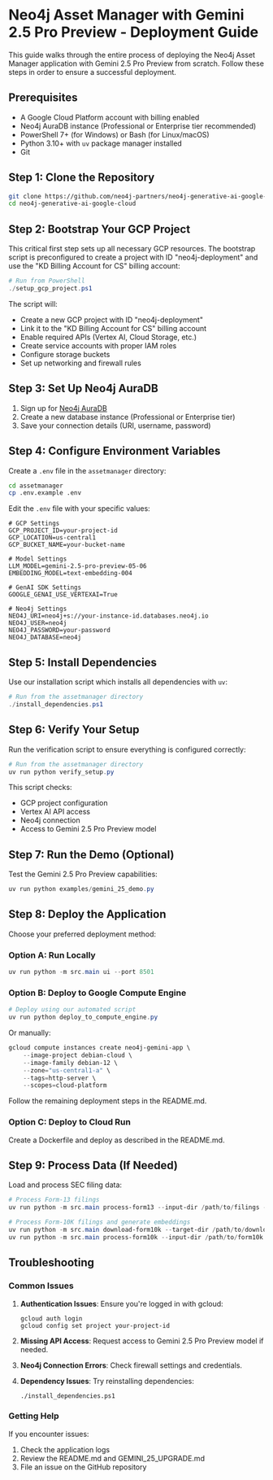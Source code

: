 # Neo4j Asset Manager with Gemini 2.5 Pro Preview - Deployment Guide

This guide walks through the entire process of deploying the Neo4j Asset Manager application with Gemini 2.5 Pro Preview from scratch. Follow these steps in order to ensure a successful deployment.

## Prerequisites

- A Google Cloud Platform account with billing enabled
- Neo4j AuraDB instance (Professional or Enterprise tier recommended)
- PowerShell 7+ (for Windows) or Bash (for Linux/macOS)
- Python 3.10+ with `uv` package manager installed
- Git

## Step 1: Clone the Repository

```bash
git clone https://github.com/neo4j-partners/neo4j-generative-ai-google-cloud.git
cd neo4j-generative-ai-google-cloud
```

## Step 2: Bootstrap Your GCP Project

This critical first step sets up all necessary GCP resources. The bootstrap script is preconfigured to create a project with ID "neo4j-deployment" and use the "KD Billing Account for CS" billing account:

```powershell
# Run from PowerShell
./setup_gcp_project.ps1
```

The script will:
- Create a new GCP project with ID "neo4j-deployment"
- Link it to the "KD Billing Account for CS" billing account
- Enable required APIs (Vertex AI, Cloud Storage, etc.)
- Create service accounts with proper IAM roles
- Configure storage buckets
- Set up networking and firewall rules

## Step 3: Set Up Neo4j AuraDB

1. Sign up for [Neo4j AuraDB](https://console.neo4j.io/)
2. Create a new database instance (Professional or Enterprise tier)
3. Save your connection details (URI, username, password)

## Step 4: Configure Environment Variables

Create a `.env` file in the `assetmanager` directory:

```bash
cd assetmanager
cp .env.example .env
```

Edit the `.env` file with your specific values:
```
# GCP Settings
GCP_PROJECT_ID=your-project-id
GCP_LOCATION=us-central1
GCP_BUCKET_NAME=your-bucket-name

# Model Settings
LLM_MODEL=gemini-2.5-pro-preview-05-06
EMBEDDING_MODEL=text-embedding-004

# GenAI SDK Settings
GOOGLE_GENAI_USE_VERTEXAI=True

# Neo4j Settings
NEO4J_URI=neo4j+s://your-instance-id.databases.neo4j.io
NEO4J_USER=neo4j
NEO4J_PASSWORD=your-password
NEO4J_DATABASE=neo4j
```

## Step 5: Install Dependencies

Use our installation script which installs all dependencies with `uv`:

```powershell
# Run from the assetmanager directory
./install_dependencies.ps1
```

## Step 6: Verify Your Setup

Run the verification script to ensure everything is configured correctly:

```powershell
# Run from the assetmanager directory
uv run python verify_setup.py
```

This script checks:
- GCP project configuration
- Vertex AI API access
- Neo4j connection
- Access to Gemini 2.5 Pro Preview model

## Step 7: Run the Demo (Optional)

Test the Gemini 2.5 Pro Preview capabilities:

```powershell
uv run python examples/gemini_25_demo.py
```

## Step 8: Deploy the Application

Choose your preferred deployment method:

### Option A: Run Locally

```powershell
uv run python -m src.main ui --port 8501
```

### Option B: Deploy to Google Compute Engine

```powershell
# Deploy using our automated script
uv run python deploy_to_compute_engine.py
```

Or manually:
```powershell
gcloud compute instances create neo4j-gemini-app \
    --image-project debian-cloud \
    --image-family debian-12 \
    --zone="us-central1-a" \
    --tags=http-server \
    --scopes=cloud-platform
```

Follow the remaining deployment steps in the README.md.

### Option C: Deploy to Cloud Run

Create a Dockerfile and deploy as described in the README.md.

## Step 9: Process Data (If Needed)

Load and process SEC filing data:

```powershell
# Process Form-13 filings
uv run python -m src.main process-form13 --input-dir /path/to/filings --output-dir /path/to/output

# Process Form-10K filings and generate embeddings
uv run python -m src.main download-form10k --target-dir /path/to/download
uv run python -m src.main process-form10k --input-dir /path/to/form10k --output-file embeddings.csv
```

## Troubleshooting

### Common Issues

1. **Authentication Issues**: Ensure you're logged in with gcloud:
   ```
   gcloud auth login
   gcloud config set project your-project-id
   ```

2. **Missing API Access**: Request access to Gemini 2.5 Pro Preview model if needed.

3. **Neo4j Connection Errors**: Check firewall settings and credentials.

4. **Dependency Issues**: Try reinstalling dependencies:
   ```
   ./install_dependencies.ps1
   ```

### Getting Help

If you encounter issues:
1. Check the application logs
2. Review the README.md and GEMINI_25_UPGRADE.md
3. File an issue on the GitHub repository
